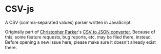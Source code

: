 ﻿CSV-js
======

A CSV (comma-separated values) parser written in JavaScript.

Originally part of [Christopher Parker][github-cparker15]'s [CSV to JSON converter][github-csv-to-json]. Because of this, some feature requests, bug reports, etc. may be filed there, instead. Before opening a new issue here, please make sure it doesn't already exist there.

[github-cparker15]: https://github.com/cparker15
[github-csv-to-json]: https://github.com/cparker15/csv-to-json
